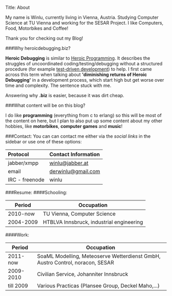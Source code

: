 Title: About


My name is Winlu, currently living in Vienna, Austria. Studying Computer Science at TU Vienna and working for the SESAR Project. I like Computers, Food, Motorbikes and Coffee!

Thank you for checking out my Blog!

###Why heroicdebugging.biz?

**Heroic Debugging** is similar to [Heroic Programming](http://c2.com/cgi/wiki?HeroicProgramming). It describes the struggles of uncoordinated coding/testing/debugging without a structured procedure (for example [test-driven development](http://en.wikipedia.org/wiki/Test-driven_development)) to help. I first came across this term when talking about **'diminishing returns of Heroic Debugging'** in a development process, which start high but get worse over time and complexity. The sentence stuck with me.

Answering why **.biz** is easier, because it was dirt cheap.


###What content will be on this blog?

I do like **programming** (everything from c to erlang) so this will be most of the content on here, but I plan to also put up some content about my other hobbies, like **motorbikes**, **computer games** and **music**!


###Contact:
You can can contact me either via the *social links* in the sidebar or use one of these options:

| Protocol       | Contact Information
|:-------------- |:-----------------------------------------------------|
| jabber/xmpp    | [winlu@jabber.at](winlu@jabber.at)                   |
| email          | [derwinlu@gmail.com](mailto:derwinlu@gmail.com)      |
| IRC - freenode | winlu                                                |

###Resume:
####Schooling:
<table class="table table-striped table-hover">
    <thead><tr>
        <th>Period</th>
        <th>Occupation</th>
    </tr></thead>
    <tbody>
    <tr>
        <td>2010-now</td>
        <td>TU Vienna, Computer Science</td>
    </tr>
    <tr>
        <td>2004-2009</td>
        <td>HTBLVA Innsbruck, industrial engineering</td>
    </tr>
    </tbody>
</table>

####Work:
<table class="table table-striped table-hover">
    <thead><tr>
        <th>Period</th>
        <th>Occupation</th>
    </tr></thead>
    <tbody>
    <tr>
        <td>2011-now</td>
        <td>SoaML Modelling, Meteoserve Wetterdienst GmbH, Austro Control, noracon, SESAR</td>
    </tr>
    <tr>
        <td>2009-2010</td>
        <td>Civilian Service, Johanniter Innsbruck</td>
    </tr>
    <tr>
        <td>till 2009</td>
        <td>Various Practicas (Plansee Group, Deckel Maho,...)</td>
    </tr>
    </tbody>
</table>